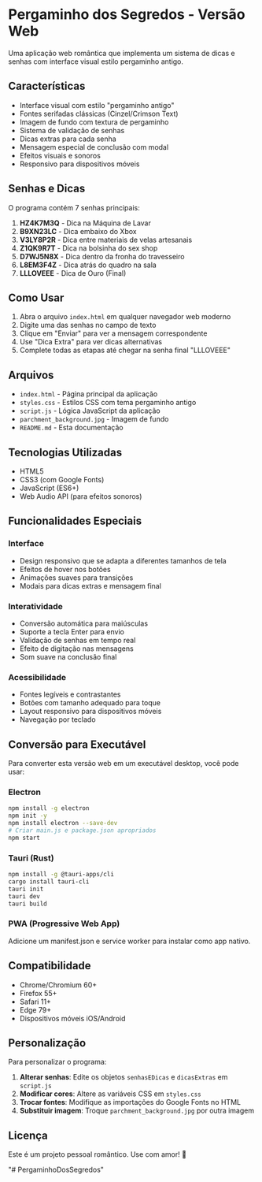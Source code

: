 # Pergaminho dos Segredos - Versão Web

Uma aplicação web romântica que implementa um sistema de dicas e senhas com interface visual estilo pergaminho antigo.

## Características

- Interface visual com estilo "pergaminho antigo" 
- Fontes serifadas clássicas (Cinzel/Crimson Text)
- Imagem de fundo com textura de pergaminho
- Sistema de validação de senhas
- Dicas extras para cada senha
- Mensagem especial de conclusão com modal
- Efeitos visuais e sonoros
- Responsivo para dispositivos móveis

## Senhas e Dicas

O programa contém 7 senhas principais:

1. **HZ4K7M3Q** - Dica na Máquina de Lavar
2. **B9XN23LC** - Dica embaixo do Xbox  
3. **V3LY8P2R** - Dica entre materiais de velas artesanais
4. **Z1QK9R7T** - Dica na bolsinha do sex shop
5. **D7WJ5N8X** - Dica dentro da fronha do travesseiro
6. **L8EM3F4Z** - Dica atrás do quadro na sala
7. **LLLOVEEE** - Dica de Ouro (Final)

## Como Usar

1. Abra o arquivo `index.html` em qualquer navegador web moderno
2. Digite uma das senhas no campo de texto
3. Clique em "Enviar" para ver a mensagem correspondente
4. Use "Dica Extra" para ver dicas alternativas
5. Complete todas as etapas até chegar na senha final "LLLOVEEE"

## Arquivos

- `index.html` - Página principal da aplicação
- `styles.css` - Estilos CSS com tema pergaminho antigo
- `script.js` - Lógica JavaScript da aplicação
- `parchment_background.jpg` - Imagem de fundo
- `README.md` - Esta documentação

## Tecnologias Utilizadas

- HTML5
- CSS3 (com Google Fonts)
- JavaScript (ES6+)
- Web Audio API (para efeitos sonoros)

## Funcionalidades Especiais

### Interface
- Design responsivo que se adapta a diferentes tamanhos de tela
- Efeitos de hover nos botões
- Animações suaves para transições
- Modais para dicas extras e mensagem final

### Interatividade
- Conversão automática para maiúsculas
- Suporte a tecla Enter para envio
- Validação de senhas em tempo real
- Efeito de digitação nas mensagens
- Som suave na conclusão final

### Acessibilidade
- Fontes legíveis e contrastantes
- Botões com tamanho adequado para toque
- Layout responsivo para dispositivos móveis
- Navegação por teclado

## Conversão para Executável

Para converter esta versão web em um executável desktop, você pode usar:

### Electron
```bash
npm install -g electron
npm init -y
npm install electron --save-dev
# Criar main.js e package.json apropriados
npm start
```

### Tauri (Rust)
```bash
npm install -g @tauri-apps/cli
cargo install tauri-cli
tauri init
tauri dev
tauri build
```

### PWA (Progressive Web App)
Adicione um manifest.json e service worker para instalar como app nativo.

## Compatibilidade

- Chrome/Chromium 60+
- Firefox 55+
- Safari 11+
- Edge 79+
- Dispositivos móveis iOS/Android

## Personalização

Para personalizar o programa:

1. **Alterar senhas**: Edite os objetos `senhasEDicas` e `dicasExtras` em `script.js`
2. **Modificar cores**: Altere as variáveis CSS em `styles.css`
3. **Trocar fontes**: Modifique as importações do Google Fonts no HTML
4. **Substituir imagem**: Troque `parchment_background.jpg` por outra imagem

## Licença

Este é um projeto pessoal romântico. Use com amor! 💜

"# PergaminhoDosSegredos" 
